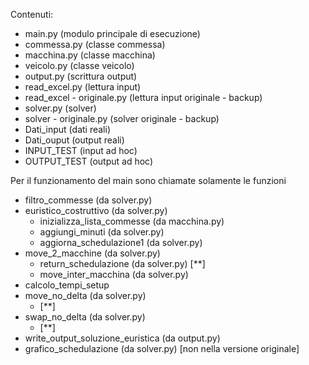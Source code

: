 Contenuti:
- main.py (modulo principale di esecuzione)
- commessa.py (classe commessa)
- macchina.py (classe macchina)
- veicolo.py (classe veicolo)
- output.py (scrittura output)
- read_excel.py (lettura input)
- read_excel - originale.py (lettura input originale - backup)
- solver.py (solver)
- solver - originale.py (solver originale - backup)
- Dati_input (dati reali)
- Dati_ouput (output reali)
- INPUT_TEST (input ad hoc)
- OUTPUT_TEST (output ad hoc)

Per il funzionamento del main sono chiamate solamente le funzioni
- filtro_commesse (da solver.py)
- euristico_costruttivo (da solver.py)
  - inizializza_lista_commesse (da macchina.py)
  - aggiungi_minuti (da solver.py)
  - aggiorna_schedulazione1 (da solver.py)
- move_2_macchine (da solver.py)
  - return_schedulazione (da solver.py) [**]
  - move_inter_macchina (da solver.py)
- calcolo_tempi_setup
- move_no_delta (da solver.py)
  - [**]
- swap_no_delta (da solver.py)
  - [**]
- write_output_soluzione_euristica (da output.py)
- grafico_schedulazione (da solver.py) [non nella versione originale]
